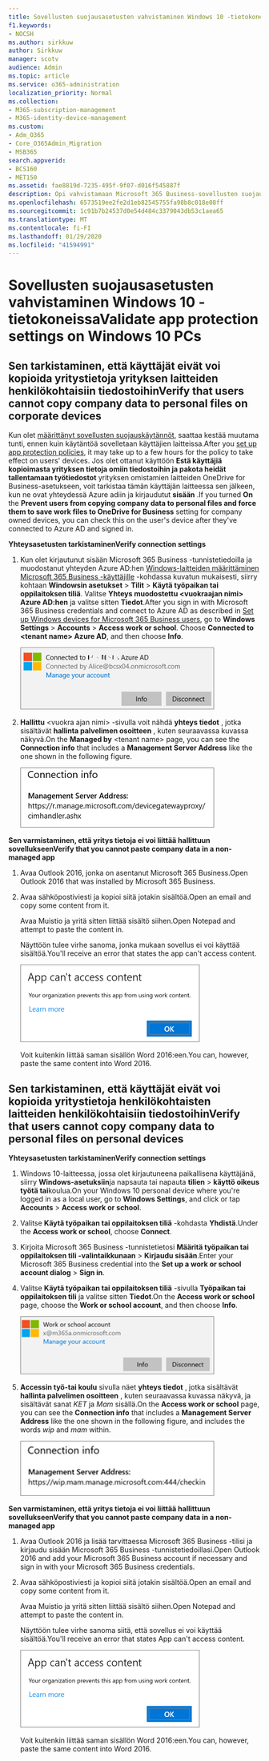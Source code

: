 ```yaml
---
title: Sovellusten suojausasetusten vahvistaminen Windows 10 -tietokoneissa
f1.keywords:
- NOCSH
ms.author: sirkkuw
author: Sirkkuw
manager: scotv
audience: Admin
ms.topic: article
ms.service: o365-administration
localization_priority: Normal
ms.collection:
- M365-subscription-management
- M365-identity-device-management
ms.custom:
- Adm_O365
- Core_O365Admin_Migration
- MSB365
search.appverid:
- BCS160
- MET150
ms.assetid: fae8819d-7235-495f-9f07-d016f545887f
description: Opi vahvistamaan Microsoft 365 Business-sovellusten suojaus asetukset Windows 10-laitteissa.
ms.openlocfilehash: 6573519ee2fe2d1eb82545755fa98b8c018e08ff
ms.sourcegitcommit: 1c91b7b24537d0e54d484c3379043db53c1aea65
ms.translationtype: MT
ms.contentlocale: fi-FI
ms.lasthandoff: 01/29/2020
ms.locfileid: "41594991"
---
```

# <a name="validate-app-protection-settings-on-windows-10-pcs"></a><span data-ttu-id="c97a4-103">Sovellusten suojausasetusten vahvistaminen Windows 10 -tietokoneissa</span><span class="sxs-lookup"><span data-stu-id="c97a4-103">Validate app protection settings on Windows 10 PCs</span></span>

## <a name="verify-that-users-cannot-copy-company-data-to-personal-files-on-corporate-devices"></a><span data-ttu-id="c97a4-104">Sen tarkistaminen, että käyttäjät eivät voi kopioida yritystietoja yrityksen laitteiden henkilökohtaisiin tiedostoihin</span><span class="sxs-lookup"><span data-stu-id="c97a4-104">Verify that users cannot copy company data to personal files on corporate devices</span></span>

<span data-ttu-id="c97a4-105">Kun olet [määrittänyt sovellusten suojauskäytännöt](protection-settings-for-windows-10-devices.md), saattaa kestää muutama tunti, ennen kuin käytäntöä sovelletaan käyttäjien laitteissa.</span><span class="sxs-lookup"><span data-stu-id="c97a4-105">After you [set up app protection policies](protection-settings-for-windows-10-devices.md), it may take up to a few hours for the policy to take effect on users' devices.</span></span> <span data-ttu-id="c97a4-106">Jos olet ottanut käyttöön **Estä käyttäjiä kopioimasta yrityksen tietoja omiin tiedostoihin ja pakota heidät tallentamaan työtiedostot** yrityksen omistamien laitteiden OneDrive for Business-asetukseen, voit tarkistaa tämän käyttäjän laitteessa sen jälkeen, kun ne ovat yhteydessä Azure adiin ja kirjaudutut **sisään** .</span><span class="sxs-lookup"><span data-stu-id="c97a4-106">If you turned **On** the **Prevent users from copying company data to personal files and force them to save work files to OneDrive for Business** setting for company owned devices, you can check this on the user's device after they've connected to Azure AD and signed in.</span></span> 
  
 <span data-ttu-id="c97a4-107">**Yhteysasetusten tarkistaminen**</span><span class="sxs-lookup"><span data-stu-id="c97a4-107">**Verify connection settings**</span></span>
  
1. <span data-ttu-id="c97a4-p102">Kun olet kirjautunut sisään Microsoft 365 Business -tunnistetiedoilla ja muodostanut yhteyden Azure AD:hen [Windows-laitteiden määrittäminen Microsoft 365 Business -käyttäjille](set-up-windows-devices.md) -kohdassa kuvatun mukaisesti, siirry kohtaan **Windowsin asetukset** \> **Tilit** \> **Käytä työpaikan tai oppilaitoksen tiliä**. Valitse **Yhteys muodostettu \<vuokraajan nimi\> Azure AD:hen** ja valitse sitten **Tiedot**.</span><span class="sxs-lookup"><span data-stu-id="c97a4-p102">After you sign in with Microsoft 365 Business credentials and connect to Azure AD as described in [Set up Windows devices for Microsoft 365 Business users](set-up-windows-devices.md), go to **Windows Settings** \> **Accounts** \> **Access work or school**. Choose **Connected to \<tenant name\> Azure AD**, and then choose **Info**.</span></span>
    
    ![Click or tap Info on the Connected to Azure AD dialog.](media/a36ede2b-d1a0-4d4e-8ea7-af39b4b63890.png)
  
2. <span data-ttu-id="c97a4-111">**Hallittu** \<vuokra ajan nimi\> -sivulla voit nähdä **yhteys tiedot** , jotka sisältävät **hallinta palvelimen osoitteen** , kuten seuraavassa kuvassa näkyvä.</span><span class="sxs-lookup"><span data-stu-id="c97a4-111">On the **Managed by** \<tenant name\> page, you can see the **Connection info** that includes a **Management Server Address** like the one shown in the following figure.</span></span> 
    
    ![Managed by page shows connection info of the device manager URL.](media/47515a8e-2d0c-4bea-99f0-6b2545b88a11.png)
  
 <span data-ttu-id="c97a4-113">**Sen varmistaminen, että yritys tietoja ei voi liittää hallittuun sovellukseen**</span><span class="sxs-lookup"><span data-stu-id="c97a4-113">**Verify that you cannot paste company data in a non-managed app**</span></span>
  
1. <span data-ttu-id="c97a4-114">Avaa Outlook 2016, jonka on asentanut Microsoft 365 Business.</span><span class="sxs-lookup"><span data-stu-id="c97a4-114">Open Outlook 2016 that was installed by Microsoft 365 Business.</span></span>
    
2. <span data-ttu-id="c97a4-115">Avaa sähköpostiviesti ja kopioi siitä jotakin sisältöä.</span><span class="sxs-lookup"><span data-stu-id="c97a4-115">Open an email and copy some content from it.</span></span>
    
    <span data-ttu-id="c97a4-116">Avaa Muistio ja yritä sitten liittää sisältö siihen.</span><span class="sxs-lookup"><span data-stu-id="c97a4-116">Open Notepad and attempt to paste the content in.</span></span>
    
    <span data-ttu-id="c97a4-117">Näyttöön tulee virhe sanoma, jonka mukaan sovellus ei voi käyttää sisältöä.</span><span class="sxs-lookup"><span data-stu-id="c97a4-117">You'll receive an error that states the app can't access content.</span></span>
    
    ![A dialog that states app can't access content when you paste into an unmanaged app.](media/5e82b154-cf2f-43c8-ae80-b45d8ad80e56.png)
  
    <span data-ttu-id="c97a4-119">Voit kuitenkin liittää saman sisällön Word 2016:een.</span><span class="sxs-lookup"><span data-stu-id="c97a4-119">You can, however, paste the same content into Word 2016.</span></span>
    
## <a name="verify-that-users-cannot-copy-company-data-to-personal-files-on-personal-devices"></a><span data-ttu-id="c97a4-120">Sen tarkistaminen, että käyttäjät eivät voi kopioida yritystietoja henkilökohtaisten laitteiden henkilökohtaisiin tiedostoihin</span><span class="sxs-lookup"><span data-stu-id="c97a4-120">Verify that users cannot copy company data to personal files on personal devices</span></span>

 <span data-ttu-id="c97a4-121">**Yhteysasetusten tarkistaminen**</span><span class="sxs-lookup"><span data-stu-id="c97a4-121">**Verify connection settings**</span></span>
  
1. <span data-ttu-id="c97a4-122">Windows 10-laitteessa, jossa olet kirjautuneena paikallisena käyttäjänä, siirry **Windows-asetuksiin**ja napsauta tai napauta **tilien** \> **käyttö oikeus työtä tai**koulua.</span><span class="sxs-lookup"><span data-stu-id="c97a4-122">On your Windows 10 personal device where you're logged in as a local user, go to **Windows Settings**, and click or tap **Accounts** \> **Access work or school**.</span></span>
    
2. <span data-ttu-id="c97a4-123">Valitse **Käytä työpaikan tai oppilaitoksen tiliä** -kohdasta **Yhdistä**.</span><span class="sxs-lookup"><span data-stu-id="c97a4-123">Under the **Access work or school**, choose **Connect**.</span></span>
    
3. <span data-ttu-id="c97a4-124">Kirjoita Microsoft 365 Business -tunnistetietosi **Määritä työpaikan tai oppilaitoksen tili -valintaikkunaan** \> **Kirjaudu sisään**.</span><span class="sxs-lookup"><span data-stu-id="c97a4-124">Enter your Microsoft 365 Business credential into the **Set up a work or school account dialog** \> **Sign in**.</span></span>
    
4. <span data-ttu-id="c97a4-125">Valitse **Käytä työpaikan tai oppilaitoksen tiliä** -sivulla **Työpaikan tai oppilaitoksen tili** ja valitse sitten **Tiedot**.</span><span class="sxs-lookup"><span data-stu-id="c97a4-125">On the **Access work or school** page, choose the **Work or school account**, and then choose **Info**.</span></span>
    
    ![Napsauta tai napauta tiedot työ-tai koulu tili-ikkunassa.](media/63bd8b32-cb32-4afa-8ce0-6070ac403abc.png)
  
5. <span data-ttu-id="c97a4-127">**Accessin työ-tai koulu** sivulla näet **yhteys tiedot** , jotka sisältävät **hallinta palvelimen osoitteen** , kuten seuraavassa kuvassa näkyvä, ja sisältävät sanat *KET* ja *Mam* sisällä.</span><span class="sxs-lookup"><span data-stu-id="c97a4-127">On the **Access work or school** page, you can see the **Connection info** that includes a **Management Server Address** like the one shown in the following figure, and includes the words  *wip*  and  *mam*  within.</span></span> 
    
    ![Managed by page shows connection info URL that includes the words mam and wpi.](media/abd4eaf4-44fa-4538-a3e8-1e0d331dfe1e.png)
  
 <span data-ttu-id="c97a4-129">**Sen varmistaminen, että yritys tietoja ei voi liittää hallittuun sovellukseen**</span><span class="sxs-lookup"><span data-stu-id="c97a4-129">**Verify that you cannot paste company data in a non-managed app**</span></span>
  
1. <span data-ttu-id="c97a4-130">Avaa Outlook 2016 ja lisää tarvittaessa Microsoft 365 Business -tilisi ja kirjaudu sisään Microsoft 365 Business -tunnistetiedoillasi.</span><span class="sxs-lookup"><span data-stu-id="c97a4-130">Open Outlook 2016 and add your Microsoft 365 Business account if necessary and sign in with your Microsoft 365 Business credentials.</span></span>
    
2. <span data-ttu-id="c97a4-131">Avaa sähköpostiviesti ja kopioi siitä jotakin sisältöä.</span><span class="sxs-lookup"><span data-stu-id="c97a4-131">Open an email and copy some content from it.</span></span>
    
    <span data-ttu-id="c97a4-132">Avaa Muistio ja yritä sitten liittää sisältö siihen.</span><span class="sxs-lookup"><span data-stu-id="c97a4-132">Open Notepad and attempt to paste the content in.</span></span>
    
    <span data-ttu-id="c97a4-133">Näyttöön tulee virhe sanoma siitä, että sovellus ei voi käyttää sisältöä.</span><span class="sxs-lookup"><span data-stu-id="c97a4-133">You'll receive an error that states App can't access content.</span></span>
    
    ![A dialog that states app can't access content when you paste into an unmanaged app.](media/5e82b154-cf2f-43c8-ae80-b45d8ad80e56.png)
  
    <span data-ttu-id="c97a4-135">Voit kuitenkin liittää saman sisällön Word 2016:een.</span><span class="sxs-lookup"><span data-stu-id="c97a4-135">You can, however, paste the same content into Word 2016.</span></span>
    


